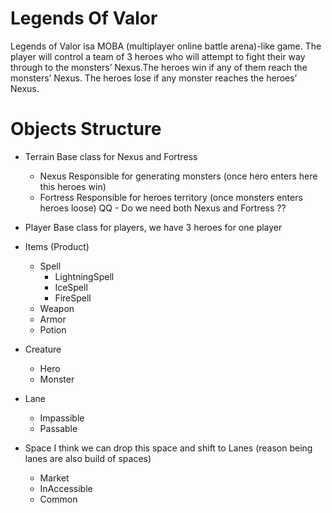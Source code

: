 # Legends Of Valor
Legends of Valor isa MOBA (multiplayer online battle arena)-like game. The player will control a team of 3 heroes who will attempt to fight their way through to the monsters’ Nexus.The heroes win if any of them reach the monsters’ Nexus. The heroes lose if any monster reaches the heroes’ Nexus.

# Objects Structure

- Terrain       Base class for Nexus and Fortress
  - Nexus       Responsible for generating monsters  (once hero enters here this heroes win)
  - Fortress    Responsible for heroes territory     (once monsters enters heroes loose)
QQ - Do we need both Nexus and Fortress ??
  
- Player        Base class for players, we have 3 heroes for one player

- Items (Product)
  - Spell
    - LightningSpell
    - IceSpell
    - FireSpell
  - Weapon
  - Armor
  - Potion

- Creature
  - Hero
  - Monster

- Lane
  - Impassible
  - Passable


- Space       I think we can drop this space and shift to Lanes (reason being lanes are also build of spaces)
  - Market
  - InAccessible
  - Common
